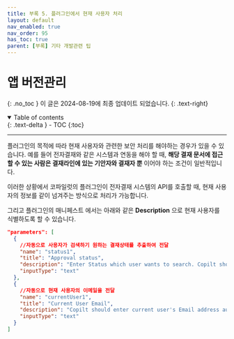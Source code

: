 ```yaml
---
title: 부록 5. 플러그인에서 현재 사용자 처리
layout: default
nav_enabled: true
nav_order: 95
has_toc: true
parent: [부록] 기타 개발관련 팁
---
```


# 앱 버전관리
{: .no_toc }
이 글은 2024-08-19에 최종 업데이트 되었습니다.
{: .text-right}

<details open markdown="block">
  <summary>
    Table of contents
  </summary>
  {: .text-delta }
- TOC
{:toc}
</details>

---

플러그인의 목적에 따라 현재 사용자와 관련한 보안 처리를 해야하는 경우가 있을 수 있습니다. 예를 들어 전자결재와 같은 시스템과 연동을 해야 할 때, **해당 결재 문서에 접근할 수 있는 사람은 결재라인에 있는 기안자와 결재자 뿐** 이어야 하는 조건이 일반적입니다.

이러한 상황에서 코파일럿의 플러그인이 전자결재 시스템의 API를 호출할 때, 현재 사용자의 정보를 같이 넘겨주는 방식으로 처리가 가능합니다.

그리고 플러그인의 매니페스트 에서는 아래와 같은 **Description** 으로 현재 사용자를 식별하도록 할 수 있습니다.

```json
"parameters": [
  {
    //자동으로 사용자가 검색하기 원하는 결재상태를 추출하여 전달
    "name": "status1",
    "title": "Approval status",
    "description": "Enter Status which user wants to search. Copilt should choose one status among 'pending’, 'approved’, 'rejected' and 'submitted'.",
    "inputType": "text"
  },
  {
    //자동으로 현재 사용자의 이메일을 전달
    "name": "currentUser1",
    "title": "Current User Email",
    "description": "Copilt should enter current user's Email address automatically",
    "inputType": "text"
  }
]
```



